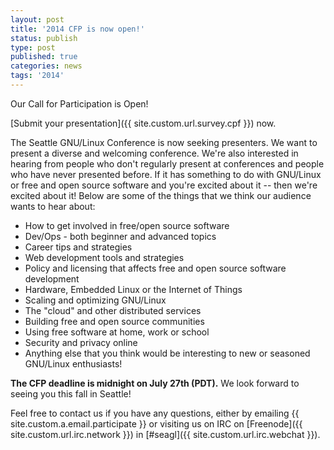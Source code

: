 ```yaml
---
layout: post
title: '2014 CFP is now open!'
status: publish
type: post
published: true
categories: news
tags: '2014'
---
```


Our Call for Participation is Open!

[Submit your presentation]({{ site.custom.url.survey.cpf }})
now.

The Seattle GNU/Linux Conference is now seeking presenters. We want to present a
diverse and welcoming conference. We're also interested in hearing from people
who don't regularly present at conferences and people who have never presented
before. If it has something to do with GNU/Linux or free and open source software
and you're excited about it -- then we're excited about it! Below are some of
the things that we think our audience wants to hear about:

 * How to get involved in free/open source software
 * Dev/Ops - both beginner and advanced topics
 * Career tips and strategies
 * Web development tools and strategies
 * Policy and licensing that affects free and open source software development
 * Hardware, Embedded Linux or the Internet of Things
 * Scaling and optimizing GNU/Linux
 * The "cloud" and other distributed services
 * Building free and open source communities
 * Using free software at home, work or school
 * Security and privacy online
 * Anything else that you think would be interesting to new or seasoned GNU/Linux enthusiasts!

<strong>The CFP deadline is midnight on July 27th (PDT).</strong> We look forward to seeing you this fall in Seattle!

Feel free to contact us if you have any questions, either by
emailing {{ site.custom.a.email.participate }}
or visiting us on IRC on
[Freenode]({{ site.custom.url.irc.network }}) in
[#seagl]({{ site.custom.url.irc.webchat }}).
